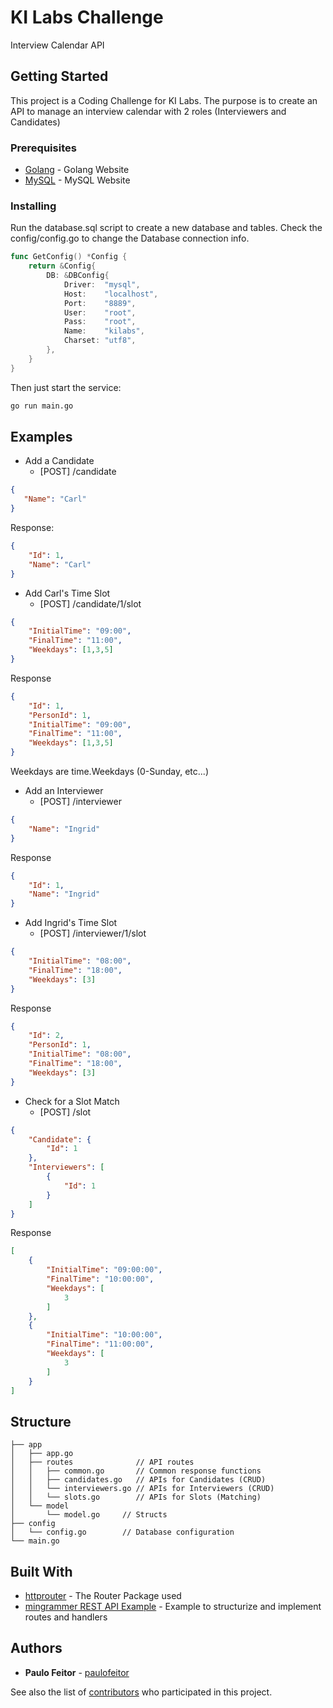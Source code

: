 # KI Labs Challenge

Interview Calendar API

## Getting Started

This project is a Coding Challenge for KI Labs. The purpose is to create an API to manage an interview calendar with 2 roles (Interviewers and Candidates)

### Prerequisites

* [Golang](https://golang.org/) - Golang Website
* [MySQL](https://www.mysql.com/) - MySQL Website

### Installing

Run the database.sql script to create a new database and tables.
Check the config/config.go to change the Database connection info.
```go
func GetConfig() *Config {
	return &Config{
		DB: &DBConfig{
			Driver:  "mysql",
			Host:    "localhost",
			Port:    "8889",
			User:    "root",
			Pass:    "root",
			Name:    "kilabs",
			Charset: "utf8",
		},
	}
}
```
Then just start the service:

```bash
go run main.go
```

## Examples

* Add a Candidate
	- [POST] /candidate
```json
{
   "Name": "Carl"
}
```
Response:
```json
{
    "Id": 1,
    "Name": "Carl"
}
```

* Add Carl's Time Slot
	- [POST] /candidate/1/slot
```json
{
    "InitialTime": "09:00",
    "FinalTime": "11:00",
    "Weekdays": [1,3,5]
}
```
Response
```json
{
    "Id": 1,
    "PersonId": 1,
    "InitialTime": "09:00",
    "FinalTime": "11:00",
    "Weekdays": [1,3,5]
}
```
Weekdays are time.Weekdays (0-Sunday, etc...)


* Add an Interviewer
	- [POST] /interviewer
```json
{
    "Name": "Ingrid"
}
```
Response
```json
{
    "Id": 1,
    "Name": "Ingrid"
}
```

* Add Ingrid's Time Slot
	- [POST] /interviewer/1/slot
```json
{
    "InitialTime": "08:00",
    "FinalTime": "18:00",
    "Weekdays": [3]
}
```
Response
```json
{
    "Id": 2,
    "PersonId": 1,
    "InitialTime": "08:00",
    "FinalTime": "18:00",
    "Weekdays": [3]
}
```

* Check for a Slot Match
	- [POST] /slot
```json
{
    "Candidate": {
        "Id": 1
    },
    "Interviewers": [
        {
            "Id": 1
        }
    ]
}
```
Response
```json
[
    {
        "InitialTime": "09:00:00",
        "FinalTime": "10:00:00",
        "Weekdays": [
            3
        ]
    },
    {
        "InitialTime": "10:00:00",
        "FinalTime": "11:00:00",
        "Weekdays": [
            3
        ]
    }
]
```

## Structure
```
├── app
│   ├── app.go
│   ├── routes              // API routes
│   │   ├── common.go       // Common response functions
│   │   ├── candidates.go   // APIs for Candidates (CRUD)
│   │   └── interviewers.go // APIs for Interviewers (CRUD)
│   │   └── slots.go        // APIs for Slots (Matching)
│   └── model
│       └── model.go     // Structs
├── config
│   └── config.go        // Database configuration
└── main.go
```

## Built With

* [httprouter](https://github.com/julienschmidt/httprouter) - The Router Package used
* [mingrammer REST API Example](https://github.com/mingrammer/go-todo-rest-api-example) - Example to structurize and implement routes and handlers

## Authors

* **Paulo Feitor** - [paulofeitor](https://github.com/paulofeitor)

See also the list of [contributors](https://github.com/your/project/contributors) who participated in this project.
